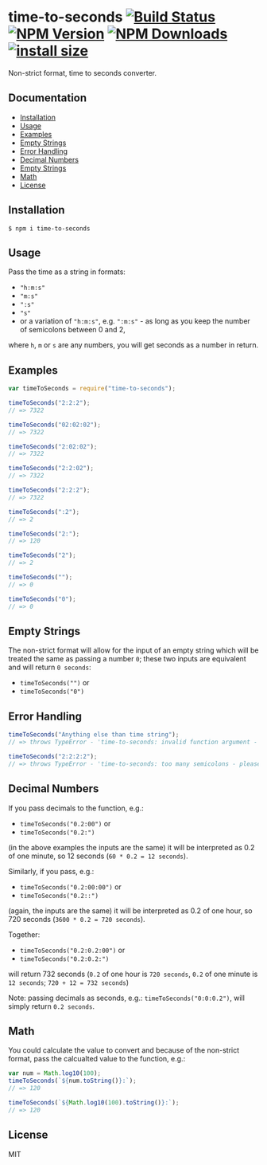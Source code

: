 # time-to-seconds [![Build Status](https://travis-ci.com/matzar/time-to-seconds.svg?branch=master)](https://travis-ci.com/github/matzar/time-to-seconds) [![NPM Version](https://img.shields.io/npm/v/time-to-seconds)](https://www.npmjs.com/package/time-to-seconds) [![NPM Downloads](https://img.shields.io/npm/dw/time-to-seconds)](https://www.npmjs.com/package/time-to-seconds?minimal=true) [![install size](https://packagephobia.com/badge?p=time-to-seconds)](https://packagephobia.com/result?p=time-to-seconds)

Non-strict format, time to seconds converter.

## Documentation

- [Installation](#installation)
- [Usage](#usage)
- [Examples](#examples)
- [Empty Strings](#empty-strings)
- [Error Handling](#error-handling)
- [Decimal Numbers](#decimal-numbers)
- [Empty Strings](#empty-strings)
- [Math](#math)
- [License](#license)

## Installation

```
$ npm i time-to-seconds
```

## Usage

Pass the time as a string in formats:

- `"h:m:s"`
- `"m:s"`
- `":s"`
- `"s"`
- or a variation of `"h:m:s"`, e.g. `":m:s"` - as long as you keep the number of semicolons between 0 and 2,

where `h`, `m` or `s` are any numbers, you will get seconds as a number in return.

## Examples

```js
var timeToSeconds = require("time-to-seconds");

timeToSeconds("2:2:2");
// => 7322

timeToSeconds("02:02:02");
// => 7322

timeToSeconds("2:02:02");
// => 7322

timeToSeconds("2:2:02");
// => 7322

timeToSeconds("2:2:2");
// => 7322

timeToSeconds(":2");
// => 2

timeToSeconds("2:");
// => 120

timeToSeconds("2");
// => 2

timeToSeconds("");
// => 0

timeToSeconds("0");
// => 0
```

## Empty Strings

The non-strict format will allow for the input of an empty string which will be treated the same as passing a number `0`; these two inputs are equivalent and will return `0 seconds`:

- `timeToSeconds("")` or
- `timeToSeconds("0")`

## Error Handling

```js
timeToSeconds("Anything else than time string");
// => throws TypeError - 'time-to-seconds: invalid function argument - please check if argument format is time string; see README for more information on time string formatting.'

timeToSeconds("2:2:2:2");
// => throws TypeError - 'time-to-seconds: too many semicolons - please check if argument format is time string; see README for more information on time string formatting.'
```

## Decimal Numbers

If you pass decimals to the function, e.g.:

- `timeToSeconds("0.2:00")` or
- `timeToSeconds("0.2:")`

(in the above examples the inputs are the same) it will be interpreted as 0.2 of one minute, so 12 seconds (`60 * 0.2 = 12 seconds`).

Similarly, if you pass, e.g.:

- `timeToSeconds("0.2:00:00")` or
- `timeToSeconds("0.2::")`

(again, the inputs are the same) it will be interpreted as 0.2 of one hour, so 720 seconds (`3600 * 0.2 = 720 seconds`).

Together:

- `timeToSeconds("0.2:0.2:00")` or
- `timeToSeconds("0.2:0.2:")`

will return 732 seconds (`0.2` of one hour is `720 seconds`, `0.2` of one minute is `12 seconds`; `720 + 12 = 732 seconds`)

Note: passing decimals as seconds, e.g.: `timeToSeconds("0:0:0.2")`, will simply return `0.2 seconds`.

## Math

You could calculate the value to convert and because of the non-strict format, pass the calcualted value to the function, e.g.:

```js
var num = Math.log10(100);
timeToSeconds(`${num.toString()}:`);
// => 120

timeToSeconds(`${Math.log10(100).toString()}:`);
// => 120
```

## License

MIT
